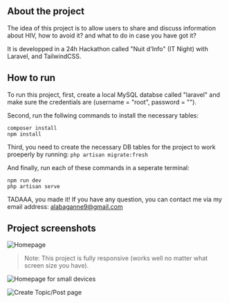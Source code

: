 ## About the project

The idea of this project is to allow users to share and discuss information about HIV, how to avoid it? and what to do in case you have got it?

It is developped in a 24h Hackathon called "Nuit d'Info" (IT Night) with Laravel, and TailwindCSS.

## How to run

To run this project, first, create a local MySQL databse called "laravel" and make sure the credentials are (username = "root", password = "").

Second, run the follwing commands to install the necessary tables:
```
composer install
npm install
```

Third, you need to create the necessary DB tables for the project to work proeperly by running:
``` php artisan migrate:fresh ```

And finally, run each of these commands in a seperate terminal:
```
npm run dev
php artisan serve
```

TADAAA, you made it!
If you have any question, you can contact me via my email address: alabaganne9@gmail.com

## Project screenshots
![Homepage](/screenshots/homepage.png)

> Note: This project is fully responsive (works well no matter what screen size you have).

![Homepage for small devices](/screenshots/homepage-small-devices.png)

![Create Topic/Post page](/screenshots/create-post.png)
